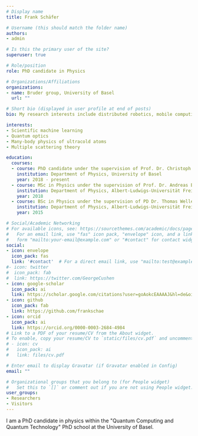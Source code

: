 ```yaml
---
# Display name
title: Frank Schäfer

# Username (this should match the folder name)
authors:
- admin

# Is this the primary user of the site?
superuser: true

# Role/position
role: PhD candidate in Physics

# Organizations/Affiliations
organizations:
- name: Bruder group, University of Basel
  url: ""

# Short bio (displayed in user profile at end of posts)
bio: My research interests include distributed robotics, mobile computing and programmable matter.

interests:
- Scientific machine learning
- Quantum optics
- Many-body physics of ultracold atoms
- Multiple scattering theory

education:
  courses:
  - course: PhD candidate under the supervision of Prof. Dr. Christoph Bruder
    institution: Department of Physics, University of Basel
    year: 2018 - present
  - course: MSc in Physics under the supervision of Prof. Dr. Andreas Buchleitner
    institution: Department of Physics, Albert-Ludwigs-Universität Freiburg
    year: 2018
  - course: BSc in Physics under the supervision of PD Dr. Thomas Wellens
    institution: Department of Physics, Albert-Ludwigs-Universität Freiburg
    year: 2015

# Social/Academic Networking
# For available icons, see: https://sourcethemes.com/academic/docs/page-builder/#icons
#   For an email link, use "fas" icon pack, "envelope" icon, and a link in the
#   form "mailto:your-email@example.com" or "#contact" for contact widget.
social:
- icon: envelope
  icon_pack: fas
  link: '#contact'  # For a direct email link, use "mailto:test@example.org".
#- icon: twitter
#  icon_pack: fab
#  link: https://twitter.com/GeorgeCushen
- icon: google-scholar
  icon_pack: ai
  link: https://scholar.google.com/citations?user=goAokcEAAAAJ&hl=de&oi=sra#
- icon: github
  icon_pack: fab
  link: https://github.com/frankschae
- icon: orcid
  icon_pack: ai
  link: https://orcid.org/0000-0003-2684-4984
# Link to a PDF of your resume/CV from the About widget.
# To enable, copy your resume/CV to `static/files/cv.pdf` and uncomment the lines below.
# - icon: cv
#   icon_pack: ai
#   link: files/cv.pdf

# Enter email to display Gravatar (if Gravatar enabled in Config)
email: ""

# Organizational groups that you belong to (for People widget)
#   Set this to `[]` or comment out if you are not using People widget.
user_groups:
- Researchers
- Visitors
---
```


I am a PhD candidate in physics within the "Quantum Computing and Quantum Technology" PhD school at the University of Basel.
